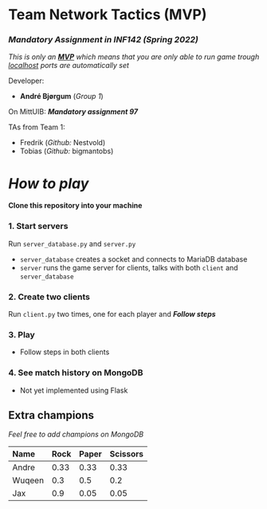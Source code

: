 # Team Network Tactics (MVP)
### *Mandatory Assignment in INF142 (Spring 2022)*
*This is only an <u><b>MVP</b></u> which means that you are only able to run game trough <u>localhost</u> ports are automatically set*

Developer: 
* **André Bjørgum** (*Group 1*)

On MittUIB: ***Mandatory assignment 97***

TAs from Team 1: 
* Fredrik (*Github:* Nestvold)
* Tobias (*Github:* bigmantobs)

# *How to play* 
**Clone this repository into your machine**
### 1. Start servers
Run `server_database.py` and `server.py`
* `server_database` creates a socket and connects to MariaDB database
* `server` runs the game server for clients, talks with both `client` and `server_database`

### 2. Create two clients
Run `client.py` two times, one for each player and ***Follow steps***

### 3. Play
* Follow steps in both clients

### 4. See match history on MongoDB
* Not yet implemented using Flask

## Extra champions
*Feel free to add champions on MongoDB*

| **Name** | **Rock** | **Paper** | **Scissors** |
|:---------|:---------|:----------|:-------------|
| Andre    | 0.33     | 0.33      | 0.33         |
| Wuqeen   | 0.3      | 0.5       | 0.2          |
| Jax      | 0.9      | 0.05      | 0.05         |